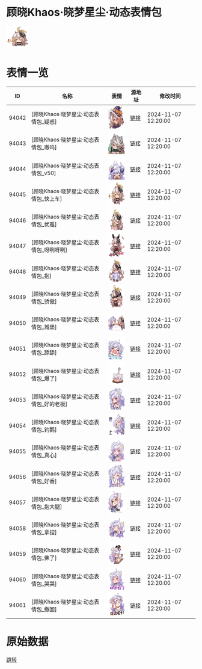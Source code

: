 # 顾晓Khaos·晓梦星尘·动态表情包

<img src="./cover.png" height="60" alt="cover" />

# 表情一览

|ID|名称|表情|源地址|修改时间|
|----|----|----|----|----|
|94042|[顾晓Khaos·晓梦星尘·动态表情包_疑惑]|<img src="./pic/094042_%5B顾晓Khaos·晓梦星尘·动态表情包_疑惑%5D.gif" height="60" alt="疑惑"/>|[链接](https://i0.hdslb.com/bfs/garb/d154312341805a2f9b959c6e56c214a4231729c4.gif)|2024-11-07 12:20:00|
|94043|[顾晓Khaos·晓梦星尘·动态表情包_嗷呜]|<img src="./pic/094043_%5B顾晓Khaos·晓梦星尘·动态表情包_嗷呜%5D.gif" height="60" alt="嗷呜"/>|[链接](https://i0.hdslb.com/bfs/garb/b2cf5e647f9fef2ebc04c0df17a6fc96d1df10c3.gif)|2024-11-07 12:20:00|
|94044|[顾晓Khaos·晓梦星尘·动态表情包_v50]|<img src="./pic/094044_%5B顾晓Khaos·晓梦星尘·动态表情包_v50%5D.gif" height="60" alt="v50"/>|[链接](https://i0.hdslb.com/bfs/garb/fb1f57aa03568a598bf6a7a342586902d8115db7.gif)|2024-11-07 12:20:00|
|94045|[顾晓Khaos·晓梦星尘·动态表情包_快上车]|<img src="./pic/094045_%5B顾晓Khaos·晓梦星尘·动态表情包_快上车%5D.gif" height="60" alt="快上车"/>|[链接](https://i0.hdslb.com/bfs/garb/d23cd40cebbfb5b32b1a9d022e654e11d659b6be.gif)|2024-11-07 12:20:00|
|94046|[顾晓Khaos·晓梦星尘·动态表情包_优雅]|<img src="./pic/094046_%5B顾晓Khaos·晓梦星尘·动态表情包_优雅%5D.gif" height="60" alt="优雅"/>|[链接](https://i0.hdslb.com/bfs/garb/ea574493ba8a9a266dab60a30a3e7d9e47f89189.gif)|2024-11-07 12:20:00|
|94047|[顾晓Khaos·晓梦星尘·动态表情包_呀咧呀咧]|<img src="./pic/094047_%5B顾晓Khaos·晓梦星尘·动态表情包_呀咧呀咧%5D.gif" height="60" alt="呀咧呀咧"/>|[链接](https://i0.hdslb.com/bfs/garb/d66f10eda7a74155d269a613680cf2ca588d3ddd.gif)|2024-11-07 12:20:00|
|94048|[顾晓Khaos·晓梦星尘·动态表情包_抱]|<img src="./pic/094048_%5B顾晓Khaos·晓梦星尘·动态表情包_抱%5D.gif" height="60" alt="抱"/>|[链接](https://i0.hdslb.com/bfs/garb/abb300fbc5acd158cbbcecd2b9070c56faa23ecd.gif)|2024-11-07 12:20:00|
|94049|[顾晓Khaos·晓梦星尘·动态表情包_骄傲]|<img src="./pic/094049_%5B顾晓Khaos·晓梦星尘·动态表情包_骄傲%5D.gif" height="60" alt="骄傲"/>|[链接](https://i0.hdslb.com/bfs/garb/3e42d1a9f55e2c91baae01b4ccc4a5e4d6f1dc9e.gif)|2024-11-07 12:20:00|
|94050|[顾晓Khaos·晓梦星尘·动态表情包_城堡]|<img src="./pic/094050_%5B顾晓Khaos·晓梦星尘·动态表情包_城堡%5D.gif" height="60" alt="城堡"/>|[链接](https://i0.hdslb.com/bfs/garb/a57bd0160fa9193e3d8719eea75766dd2e42ec56.gif)|2024-11-07 12:20:00|
|94051|[顾晓Khaos·晓梦星尘·动态表情包_舔舔]|<img src="./pic/094051_%5B顾晓Khaos·晓梦星尘·动态表情包_舔舔%5D.gif" height="60" alt="舔舔"/>|[链接](https://i0.hdslb.com/bfs/garb/8c278e85df94ef5623406a545edb0944b6330724.gif)|2024-11-07 12:20:00|
|94052|[顾晓Khaos·晓梦星尘·动态表情包_爆了]|<img src="./pic/094052_%5B顾晓Khaos·晓梦星尘·动态表情包_爆了%5D.gif" height="60" alt="爆了"/>|[链接](https://i0.hdslb.com/bfs/garb/a7f9d0ad32000bedfd26fdd408c173df6d819e33.gif)|2024-11-07 12:20:00|
|94053|[顾晓Khaos·晓梦星尘·动态表情包_好的老板]|<img src="./pic/094053_%5B顾晓Khaos·晓梦星尘·动态表情包_好的老板%5D.gif" height="60" alt="好的老板"/>|[链接](https://i0.hdslb.com/bfs/garb/1d0948dfa979be179b29d5dff0906554243d78af.gif)|2024-11-07 12:20:00|
|94054|[顾晓Khaos·晓梦星尘·动态表情包_钓鹅]|<img src="./pic/094054_%5B顾晓Khaos·晓梦星尘·动态表情包_钓鹅%5D.gif" height="60" alt="钓鹅"/>|[链接](https://i0.hdslb.com/bfs/garb/302973c8808e6fbf4135c60d6b85b392d4022f42.gif)|2024-11-07 12:20:00|
|94055|[顾晓Khaos·晓梦星尘·动态表情包_真心]|<img src="./pic/094055_%5B顾晓Khaos·晓梦星尘·动态表情包_真心%5D.gif" height="60" alt="真心"/>|[链接](https://i0.hdslb.com/bfs/garb/b8f70be1815cf62046ae5fe41c97901186c42a59.gif)|2024-11-07 12:20:00|
|94056|[顾晓Khaos·晓梦星尘·动态表情包_好香]|<img src="./pic/094056_%5B顾晓Khaos·晓梦星尘·动态表情包_好香%5D.gif" height="60" alt="好香"/>|[链接](https://i0.hdslb.com/bfs/garb/0f17279f67bf9e0ad5a02ca2cba8e5cb66d7d6b4.gif)|2024-11-07 12:20:00|
|94057|[顾晓Khaos·晓梦星尘·动态表情包_抱大腿]|<img src="./pic/094057_%5B顾晓Khaos·晓梦星尘·动态表情包_抱大腿%5D.gif" height="60" alt="抱大腿"/>|[链接](https://i0.hdslb.com/bfs/garb/24cc7338ef91bdf27ffe4ec259d3087d9829d270.gif)|2024-11-07 12:20:00|
|94058|[顾晓Khaos·晓梦星尘·动态表情包_拿捏]|<img src="./pic/094058_%5B顾晓Khaos·晓梦星尘·动态表情包_拿捏%5D.gif" height="60" alt="拿捏"/>|[链接](https://i0.hdslb.com/bfs/garb/3f5c04aa4a7304ff504564ee7164d75622ab438d.gif)|2024-11-07 12:20:00|
|94059|[顾晓Khaos·晓梦星尘·动态表情包_佛了]|<img src="./pic/094059_%5B顾晓Khaos·晓梦星尘·动态表情包_佛了%5D.gif" height="60" alt="佛了"/>|[链接](https://i0.hdslb.com/bfs/garb/d6d2c69e3506d1afa3a8e599cb09ce6be50f09e6.gif)|2024-11-07 12:20:00|
|94060|[顾晓Khaos·晓梦星尘·动态表情包_哭哭]|<img src="./pic/094060_%5B顾晓Khaos·晓梦星尘·动态表情包_哭哭%5D.gif" height="60" alt="哭哭"/>|[链接](https://i0.hdslb.com/bfs/garb/8d97a1f2e64a69d299f95770be602eece5f33feb.gif)|2024-11-07 12:20:00|
|94061|[顾晓Khaos·晓梦星尘·动态表情包_撤回]|<img src="./pic/094061_%5B顾晓Khaos·晓梦星尘·动态表情包_撤回%5D.gif" height="60" alt="撤回"/>|[链接](https://i0.hdslb.com/bfs/garb/1e9b8e978c94e92b52828922fd5a9faf253600dc.gif)|2024-11-07 12:20:00|

# 原始数据

[跳转](./raw.json)

